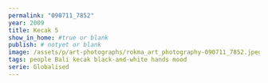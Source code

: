 ```yaml
---
permalink: "090711_7852"
year: 2009
title: Kecak 5
show_in_home: #true or blank
publish: # notyet or blank
image: /assets/p/art-photographs/rokma_art_photography-090711_7852.jpeg
tags: people Bali kecak black-and-white hands mood
serie: Globalised
---
```


